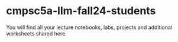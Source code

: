 # cmpsc5a-llm-fall24-students

You will find all your lecture notebooks, labs, projects and additional worksheets shared here. 
